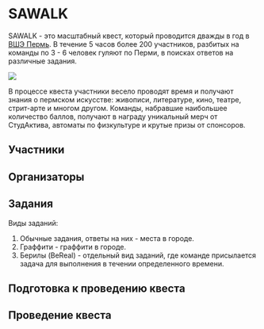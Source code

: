 # SAWALK
SAWALK - это масштабный квест, который проводится дважды в год в [ВШЭ Пермь](https://perm.hse.ru/news/870111789.html). 
В течение 5 часов более 200 участников, разбитых на команды по 3 - 6 человек гуляют по Перми, в поисках ответов на различные задания.

<img src="https://perm.hse.ru/data/2023/11/02/2051725470/1UN2XCQCbaY.jpg"/>

В процессе квеста участники весело проводят время и получают знания о пермском искусстве: живописи, литературе, кино, театре, стрит-арте и многом другом.
Команды, набравшие наибольшее количество баллов, получают в награду уникальный мерч от СтудАктива, автоматы по физкультуре и крутые призы от спонсоров.

## Участники

## Организаторы

## Задания
Виды заданий: 
1. Обычные задания, ответы на них - места в городе.
2. Граффити - граффити в городе.
3. Берилы (BeReal) - отдельный вид заданий, где команде присылается задача для выполнения в течении определенного времени.

## Подготовка к проведению квеста

## Проведение квеста
